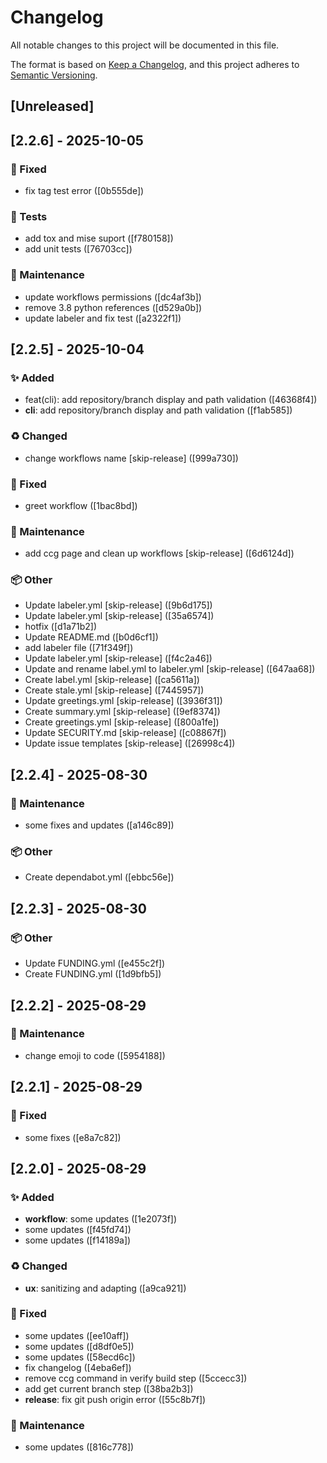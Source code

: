 # Changelog

All notable changes to this project will be documented in this file.

The format is based on [Keep a Changelog](https://keepachangelog.com/en/1.0.0/),
and this project adheres to [Semantic Versioning](https://semver.org/spec/v2.0.0.html).

## [Unreleased]

## [2.2.6] - 2025-10-05

### 🐛 Fixed

- fix tag test error ([0b555de])

### 🧪 Tests

- add tox and mise suport ([f780158])
- add unit tests ([76703cc])

### 🔧 Maintenance

- update workflows permissions ([dc4af3b])
- remove 3.8 python references ([d529a0b])
- update labeler and fix test ([a2322f1])


## [2.2.5] - 2025-10-04

### ✨ Added

- feat(cli): add repository/branch display and path validation ([46368f4])
- **cli**: add repository/branch display and path validation ([f1ab585])

### ♻️ Changed

- change workflows name [skip-release] ([999a730])

### 🐛 Fixed

- greet workflow ([1bac8bd])

### 🔧 Maintenance

- add ccg page and clean up workflows [skip-release] ([6d6124d])

### 📦 Other

- Update labeler.yml [skip-release] ([9b6d175])
- Update labeler.yml [skip-release] ([35a6574])
- hotfix ([d1a71b2])
- Update README.md ([b0d6cf1])
- add labeler file ([71f349f])
- Update labeler.yml [skip-release] ([f4c2a46])
- Update and rename label.yml to labeler.yml [skip-release] ([647aa68])
- Create label.yml [skip-release] ([ca5611a])
- Create stale.yml [skip-release] ([7445957])
- Update greetings.yml [skip-release] ([3936f31])
- Create summary.yml [skip-release] ([9ef8374])
- Create greetings.yml [skip-release] ([800a1fe])
- Update SECURITY.md [skip-release] ([c08867f])
- Update issue templates [skip-release] ([26998c4])


## [2.2.4] - 2025-08-30

### 🔧 Maintenance

- some fixes and updates ([a146c89])

### 📦 Other

- Create dependabot.yml ([ebbc56e])


## [2.2.3] - 2025-08-30

### 📦 Other

- Update FUNDING.yml ([e455c2f])
- Create FUNDING.yml ([1d9bfb5])


## [2.2.2] - 2025-08-29

### 🔧 Maintenance

- change emoji to code ([5954188])


## [2.2.1] - 2025-08-29

### 🐛 Fixed

- some fixes ([e8a7c82])


## [2.2.0] - 2025-08-29

### ✨ Added

- **workflow**: some updates ([1e2073f])
- some updates ([f45fd74])
- some updates ([f14189a])

### ♻️ Changed

- **ux**: sanitizing and adapting ([a9ca921])

### 🐛 Fixed

- some updates ([ee10aff])
- some updates ([d8df0e5])
- some updates ([58ecd6c])
- fix changelog ([4eba6ef])
- remove ccg command in verify build step ([5ccecc3])
- add get current branch step ([38ba2b3])
- **release**: fix git push origin error ([55c8b7f])

### 🔧 Maintenance

- some updates ([816c778])

